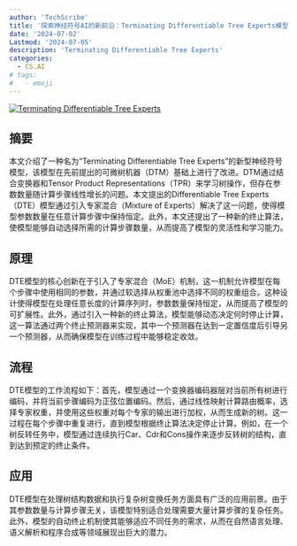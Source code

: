 ```yaml
---
author: 'TechScribe'
title: '探索神经符号AI的新前沿：Terminating Differentiable Tree Experts模型的突破与应用'
date: '2024-07-02'
Lastmod: '2024-07-05'
description: 'Terminating Differentiable Tree Experts'
categories:
  - CS.AI
# tags:
#   - emoji
---
```


[![Terminating Differentiable Tree Experts](https://arxiv-research-1301205113.cos.ap-guangzhou.myqcloud.com/images/2407.02060v1.pdf_0.jpg)](https://arxiv.org/abs/2407.02060v1)

## 摘要

本文介绍了一种名为“Terminating Differentiable Tree Experts”的新型神经符号模型，该模型在先前提出的可微树机器（DTM）基础上进行了改进。DTM通过结合变换器和Tensor Product Representations（TPR）来学习树操作，但存在参数数量随计算步骤线性增长的问题。本文提出的Differentiable Tree Experts（DTE）模型通过引入专家混合（Mixture of Experts）解决了这一问题，使得模型参数数量在任意计算步骤中保持恒定。此外，本文还提出了一种新的终止算法，使模型能够自动选择所需的计算步骤数量，从而提高了模型的灵活性和学习能力。<!--more-->

## 原理

DTE模型的核心创新在于引入了专家混合（MoE）机制，这一机制允许模型在每个步骤中使用相同的参数，并通过软选择从权重池中选择不同的权重组合。这种设计使得模型在处理任意长度的计算序列时，参数数量保持恒定，从而提高了模型的可扩展性。此外，通过引入一种新的终止算法，模型能够动态决定何时停止计算，这一算法通过两个终止预测器来实现，其中一个预测器在达到一定置信度后引导另一个预测器，从而确保模型在训练过程中能够稳定收敛。

## 流程

DTE模型的工作流程如下：首先，模型通过一个变换器编码器层对当前所有树进行编码，并将当前步骤编码为正弦位置编码。然后，通过线性映射计算路由概率，选择专家权重，并使用这些权重对每个专家的输出进行加权，从而生成新的树。这一过程在每个步骤中重复进行，直到模型根据终止算法决定停止计算。例如，在一个树反转任务中，模型通过连续执行Car、Cdr和Cons操作来逐步反转树的结构，直到达到预定的终止条件。

## 应用

DTE模型在处理树结构数据和执行复杂树变换任务方面具有广泛的应用前景。由于其参数数量与计算步骤无关，该模型特别适合处理需要大量计算步骤的复杂任务。此外，模型的自动终止机制使其能够适应不同任务的需求，从而在自然语言处理、语义解析和程序合成等领域展现出巨大的潜力。